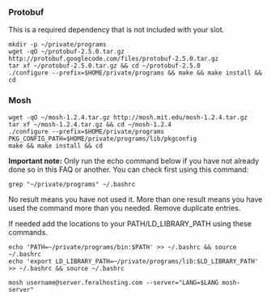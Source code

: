 
### Protobuf

This is a required dependency that is not included with your slot.

~~~
mkdir -p ~/private/programs
wget -qO ~/protobuf-2.5.0.tar.gz http://protobuf.googlecode.com/files/protobuf-2.5.0.tar.gz
tar xf ~/protobuf-2.5.0.tar.gz && cd ~/protobuf-2.5.0
./configure --prefix=$HOME/private/programs && make && make install && cd
~~~

### Mosh

~~~
wget -qO ~/mosh-1.2.4.tar.gz http://mosh.mit.edu/mosh-1.2.4.tar.gz
tar xf ~/mosh-1.2.4.tar.gz && cd ~/mosh-1.2.4
./configure --prefix=$HOME/private/programs PKG_CONFIG_PATH=$HOME/private/programs/lib/pkgconfig
make && make install && cd
~~~

**Important note:** Only run the echo command below if you have not already done so in this FAQ or another. You can check first using this command:

~~~
grep "~/private/programs" ~/.bashrc
~~~

No result means you have not used it. More than one result means you have used the command more than you needed. Remove duplicate entries.

If needed add the locations to your PATH/LD_LIBRARY_PATH using these commands.

~~~
echo 'PATH=~/private/programs/bin:$PATH' >> ~/.bashrc && source ~/.bashrc
echo 'export LD_LIBRARY_PATH=~/private/programs/lib:$LD_LIBRARY_PATH' >> ~/.bashrc && source ~/.bashrc
~~~

~~~
mosh username@server.feralhosting.com --server="LANG=$LANG mosh-server"
~~~